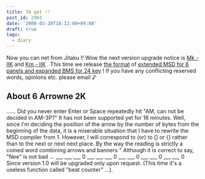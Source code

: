 ```yaml
---
title: TA get !!
post_id: 2965
date: '2000-03-20T18:12:00+09:00'
draft: true
tags:
  - diary
---
```


Now you can net from Jitaku !! Wow the next version upgrade notice is [Mk - IIK](https://danmaq.com/mk-iik) and [Km - IIK](https://danmaq.com/km-iik) . This time we release [the format](https://danmaq.com/filez/app/kmanibms.txt) of [extended MSD for 6](https://danmaq.com/filez/app/MSD2K.txt) [panels and expanded BMS for 24 key](https://danmaq.com/filez/app/kmanibms.txt) ! If you have any conflicting reserved words, opinions etc. please email ♪

## About 6 Arrowne 2K

...... Did you never enter Enter or Space repeatedly hit "AM, can not be decided in AM-3P?" It has not been supported yet for 16 minutes. Well, since I'm deciding the position of the arrow by the number of bytes from the beginning of the data, it is a miserable situation that I have to rewrite the MSD compiler from 1. However, I will correspond to (or) to \[\] or {} rather than to the next or next next place. By the way the reading is strictly a coined word combining arrows and banners " Although it is correct to say, "Nee" is not bad ... ___ ___ ___ 0 ___ ___ ___ 0 ___ ___ 0 ___ ___ 0 ___ ___ 0 Since version 1.0 will be upgraded only upon request. (This time it's a useless function called "beat counter" ...).
